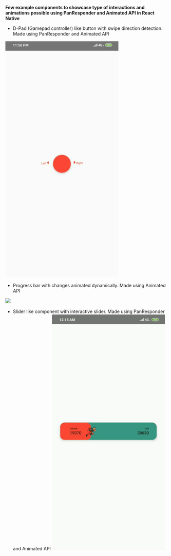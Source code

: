 **Few example components to showcase type of interactions and animations possible using PanResponder and Animated API in React Native**

- D-Pad (Gamepad controller) like button with swipe direction detection. Made using PanResponder and Animated API

![](Control.gif)

- Progress bar with changes animated dynamically. Made using Animated API

![](ProgressBar.gif)

- Slider like component with interactive slider. Made using PanResponder and Animated API
  ![](SLider.gif)
